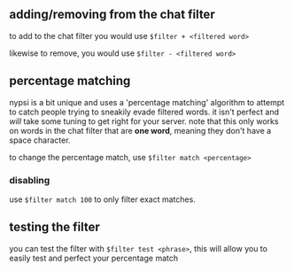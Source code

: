 <script>
  import DocsTemplate from "$lib/components/docs/DocsTemplate.svelte"
</script>

<DocsTemplate title='chat filter' />

## adding/removing from the chat filter

to add to the chat filter you would use `$filter + <filtered word>`

likewise to remove, you would use `$filter - <filtered word>`

## percentage matching

nypsi is a bit unique and uses a 'percentage matching' algorithm to attempt to catch people trying to sneakily evade filtered words. it isn't perfect and _will_ take some tuning to get right for your server. note that this only works on words in the chat filter that are **one word**, meaning they don't have a space character.

to change the percentage match, use `$filter match <percentage>`

### disabling

use `$filter match 100` to only filter exact matches.

## testing the filter

you can test the filter with `$filter test <phrase>`, this will allow you to easily test and perfect your percentage match
